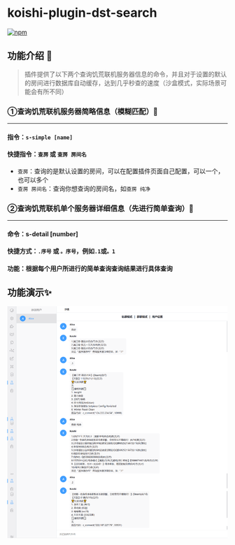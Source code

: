 # koishi-plugin-dst-search

[![npm](https://img.shields.io/npm/v/koishi-plugin-dst-search?style=flat-square)](https://www.npmjs.com/package/koishi-plugin-dst-search)

## 功能介绍 🚀
> 插件提供了以下两个查询饥荒联机服务器信息的命令，并且对于设置的默认的房间进行数据库自动缓存，达到几乎秒查的速度（沙盒模式，实际场景可能会有所不同）
### ①查询饥荒联机服务器简略信息（模糊匹配）🔎
---
#### 指令：``s-simple [name]``

#### 快捷指令：`查房` 或 `查房 房间名`

-  `查房`：查询的是默认设置的房间，可以在配置插件页面自己配置，可以一个，也可以多个
-  `查房 房间名`：查询你想查询的房间名，如`查房 纯净`

### ②查询饥荒联机单个服务器详细信息（先进行简单查询）🔎
---
#### 命令：s-detail [number]

#### 快捷方式：`.序号` 或 `。序号`，例如`.1`或`。1`

#### 功能：根据每个用户所进行的简单查询查询结果进行具体查询


## 功能演示✨

![功能演示✨](image.png)
